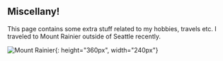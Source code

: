 ## Miscellany!
This page contains some extra stuff related to my hobbies, travels etc. I traveled to Mount Rainier outside of Seattle recently.


![Mount Rainier](IMG_2251.jpg){: height="360px", width="240px"}


